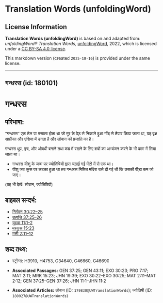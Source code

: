 # Translation Words (unfoldingWord)

## License Information

**Translation Words (unfoldingWord)** is based on and adapted from: _unfoldingWord® Translation Words_, [unfoldingWord](https://unfoldingword.org/utw), 2022, which is licensed under a [CC BY-SA 4.0 license](https://creativecommons.org/licenses/by-sa/4.0/legalcode.en).

This markdown version (created `2025-10-16`) is provided under the same license.



--------------------------------

## गन्धरस (id: 180101)

गन्धरस
======

परिभाषा:
--------

“गन्धरस” एक तेल या मसाला होता था जो मूर के पेड़ से निकाले हुआ गोंद से तैयार किया जाता था, यह वृक्ष अफ्रीका और एशिया में उगता है और लोबान की प्रजाति का है।

गन्धरस धूप, इत्र, और औषधी बनाने तथा कब्र में रखने के लिए शवों का अभ्यंजन करने के भी काम में लिया जाता था।

* गन्धरस यीशु के जन्म पर ज्योतिषियों द्वारा चढ़ाई गई भेंटों में से एक था।
* यीशु जब क्रूस पर लटका हुआ था तब गन्धरस मिश्रित मदिरा उसे दी गई थी कि उसकी पीड़ा कम जो जाए।

(यह भी देखें: लोबान, ज्योतिषियों)

बाइबल सन्दर्भ:
--------------

* [निर्गमन 30:22–25](https://ref.ly/Exod30:22-Exod30:25)
* [उत्पत्ति 37:25–26](https://ref.ly/Gen37:25-Gen37:26)
* [यूहन्ना 11:1–2](https://ref.ly/John11:1-John11:2)
* [मरकुस 15:23](https://ref.ly/Mark15:23)
* [मत्ती 2:11–12](https://ref.ly/Matt2:11-Matt2:12)

शब्द तथ्य:
----------

* स्ट्रोंग्स: H3910, H4753, G34640, G46660, G46690

* **Associated Passages:** GEN 37:25; GEN 43:11; EXO 30:23; PRO 7:17; MAT 2:11; MRK 15:23; JHN 19:39; EXO 30:22–EXO 30:25; MAT 2:11–MAT 2:12; GEN 37:25–GEN 37:26; JHN 11:1–JHN 11:2
* **Associated Articles:** लोबान (ID: `179830@UWTranslationWords`); ज्योतिषी (ID: `180027@UWTranslationWords`)


